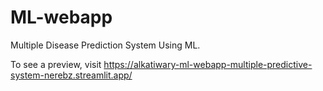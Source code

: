 # ML-webapp
Multiple Disease Prediction System Using ML.

To see a preview, visit https://alkatiwary-ml-webapp-multiple-predictive-system-nerebz.streamlit.app/

